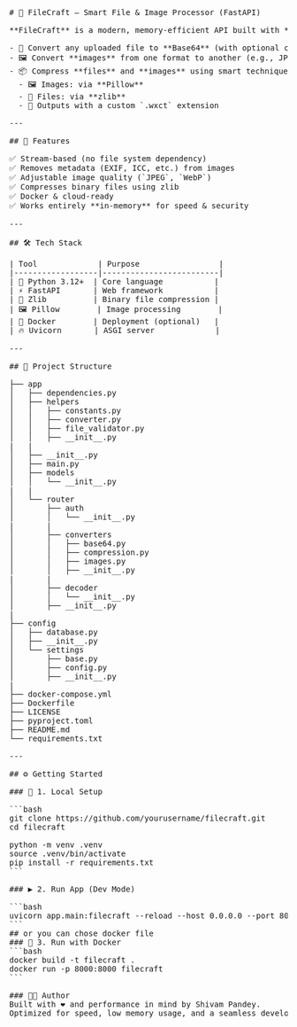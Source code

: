<pre lang="markdown">

# 🧠 FileCraft – Smart File & Image Processor (FastAPI)

**FileCraft** is a modern, memory-efficient API built with **FastAPI** that helps you:

- 📄 Convert any uploaded file to **Base64** (with optional compression)
- 🖼️ Convert **images** from one format to another (e.g., JPG → PNG, WebP)
- 📦 Compress **files** and **images** using smart techniques  
  - 🖼️ Images: via **Pillow**
  - 📁 Files: via **zlib**
  - 🧩 Outputs with a custom `.wxct` extension

---

## 🚀 Features

✅ Stream-based (no file system dependency)  
✅ Removes metadata (EXIF, ICC, etc.) from images  
✅ Adjustable image quality (`JPEG`, `WebP`)  
✅ Compresses binary files using zlib  
✅ Docker & cloud-ready  
✅ Works entirely **in-memory** for speed & security

---

## 🛠️ Tech Stack

| Tool             | Purpose                 |
|------------------|-------------------------|
| 🐍 Python 3.12+  | Core language           |
| ⚡ FastAPI       | Web framework           |
| 🧪 Zlib          | Binary file compression |
| 🖼️ Pillow        | Image processing        |
| 🐳 Docker        | Deployment (optional)   |
| 🔥 Uvicorn       | ASGI server             |

---

## 📂 Project Structure

├── app
│   ├── dependencies.py
│   ├── helpers
│   │   ├── constants.py
│   │   ├── converter.py
│   │   ├── file_validator.py
│   │   ├── __init__.py
|   |
│   ├── __init__.py
│   ├── main.py
│   ├── models
│   │   └── __init__.py
|   |
│   └── router
│       ├── auth
│       │   └── __init__.py
|       |
│       ├── converters
│       │   ├── base64.py
│       │   ├── compression.py
│       │   ├── images.py
│       │   ├── __init__.py
|       |
│       ├── decoder
│       │   └── __init__.py
│       ├── __init__.py
|
├── config
│   ├── database.py
│   ├── __init__.py
│   └── settings
│       ├── base.py
│       ├── config.py
│       ├── __init__.py
|
├── docker-compose.yml
├── Dockerfile
├── LICENSE
├── pyproject.toml
├── README.md
└── requirements.txt

---

## ⚙️ Getting Started

### 🧪 1. Local Setup

```bash
git clone https://github.com/yourusername/filecraft.git
cd filecraft

python -m venv .venv
source .venv/bin/activate
pip install -r requirements.txt
```

### ▶️ 2. Run App (Dev Mode)

```bash
uvicorn app.main:filecraft --reload --host 0.0.0.0 --port 8000
```
## or you can chose docker file
### 🐳 3. Run with Docker
```bash
docker build -t filecraft .
docker run -p 8000:8000 filecraft
```

### 👨‍💻 Author
Built with ❤️ and performance in mind by Shivam Pandey.
Optimized for speed, low memory usage, and a seamless developer experience.

